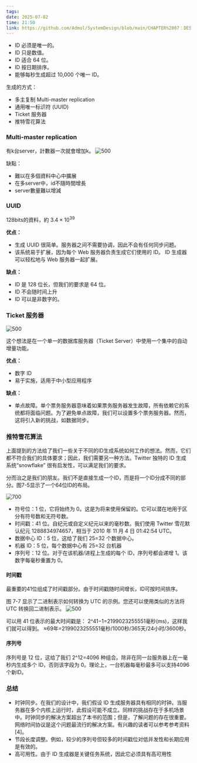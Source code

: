 ```yaml
---
tags: 
date: 2025-07-02
time: 21:50
link: https://github.com/Admol/SystemDesign/blob/main/CHAPTER%2007：DESIGN%20A%20UNIQUE%20ID%20GENERATOR%20IN%20DISTRIBUTED%20SYSTEMS.md
---
```


- ID 必须是唯一的。
- ID 只是数值。
- ID 适合 64 位。
- ID 按日期排序。
- 能够每秒生成超过 10,000 个唯一 ID。

生成的方式：
- 多主复制 Multi-master replication
- 通用唯一标识符 (UUID)
- Ticket 服务器
- 推特雪花算法


### Multi-master replication

有k台server，計數器一次就會增加k。
![500](https://github.com/Admol/SystemDesign/raw/main/images/chapter7/figure7-2.jpg)

缺點：
- 難以在多個資料中心中擴展
- 在多server中，id不隨時間增長
- server數量難以增減

### UUID
128bits的資料，約 $3.4 \times 10 ^ {39}$

**优点：**

- 生成 UUID 很简单。服务器之间不需要协调，因此不会有任何同步问题。
- 该系统易于扩展，因为每个 Web 服务器负责生成它们使用的 ID。 ID 生成器可以轻松地与 Web 服务器一起扩展。

**缺点：**

- ID 是 128 位长，但我们的要求是 64 位。
- ID 不会随时间上升
- ID 可以是非数字的。

### Ticket 服务器
![500](https://github.com/Admol/SystemDesign/raw/main/images/chapter7/figure7-4.jpg)

这个想法是在一个单一的数据库服务器（Ticket Server）中使用一个集中的自动增量功能。

**优点：**

- 数字 ID
- 易于实施，适用于中小型应用程序

**缺点：**

- 单点故障。单个票务服务器意味着如果票务服务器发生故障，所有依赖它的系统都将面临问题。为了避免单点故障，我们可以设置多个票务服务器。然而，这将引入新的挑战，如数据同步。


### 推特雪花算法

上面提到的方法给了我们一些关于不同的ID生成系统如何工作的想法。然而，它们都不符合我们的具体要求；因此，我们需要另一种方法。Twitter 独特的 ID 生成系统“snowflake” 很有启发性，可以满足我们的要求。

分而治之是我们的朋友。我们不是直接生成一个ID，而是将一个ID分成不同的部分。图7-5显示了一个64位ID的布局。

![700](https://github.com/Admol/SystemDesign/raw/main/images/chapter7/figure7-5.jpg)

- 符号位：1 位，它将始终为 0。这是为将来使用保留的。它可以潜在地用于区分有符号数和无符号数。
- 时间戳：41 位。自纪元或自定义纪元以来的毫秒数。我们使用 Twitter 雪花默认纪元 1288834974657，相当于 2010 年 11 月 4 日 01:42:54 UTC。
- 数据中心 ID：5 位，这给了我们 25=32 个数据中心。
- 机器 ID：5 位，每个数据中心有 25=32 台机器
- 序列号：12 位。对于在该机器/进程上生成的每个 ID，序列号都会递增 1。该数字每毫秒重置为 0。

#### 时间戳

最重要的41位组成了时间戳部分。由于时间戳随时间增长，ID可按时间排序。

图 7-7 显示了二进制表示如何转换为 UTC 的示例。您还可以使用类似的方法将 UTC 转换回二进制表示。
![500](https://github.com/Admol/SystemDesign/raw/main/images/chapter7/figure7-7.jpg)

可以用 41 位表示的最大时间戳是： 2^41−1=2199023255551毫秒(ms)，这样我们就可以得到。 ≈69年=2199023255551毫秒/1000秒/365天/24小时/3600秒。

#### 序列号

序列号是 12 位，这给了我们 2^12=4096 种组合。除非在同一台服务器上在一毫秒内生成多个 ID，否则该字段为 0。理论上，一台机器每毫秒最多可以支持4096个新ID。


### 总结

- 时钟同步。在我们的设计中，我们假设 ID 生成服务器具有相同的时钟。当服务器在多个内核上运行时，此假设可能不成立。同样的挑战存在于多机场景中。时钟同步的解决方案超出了本书的范围；但是，了解问题的存在很重要。网络时间协议是这个问题最流行的解决方案。有兴趣的读者可以参考参考资料[4]。
- 节段长度调整。例如，较少的序列号但较多的时间戳位对低并发性和长期应用是有效的。
- 高可用性。由于 ID 生成器是关键任务系统，因此它必须具有高可用性
